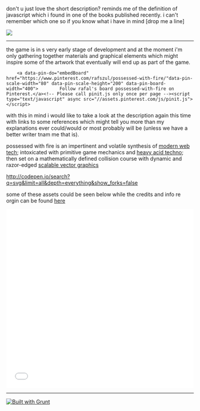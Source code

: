 don't u just love the short description? reminds me of the definition of javascript which i found in one of the books published recently. i can't remember which one so if you know what i have in mind [drop me a line] 

![](https://s3-us-west-2.amazonaws.com/s.cdpn.io/73058/mountains-584280.png-01-OMG.svg)

---

the game is in s very early stage of development and at the moment i'm only gathering together materials and graphical elements which might inspire some of the artwork that eventually will end up as part of the game.

        <a data-pin-do="embedBoard" href="https://www.pinterest.com/rafszul/possessed-with-fire/"data-pin-scale-width="80" data-pin-scale-height="200" data-pin-board-width="400">        Follow rafal's board possessed-with-fire on Pinterest.</a><!-- Please call pinit.js only once per page --><script type="text/javascript" async src="//assets.pinterest.com/js/pinit.js"></script>    

with this in mind i would like to take a look at the description again this time with links to some references which might tell you more than my explanations ever could/would or most probably will be (unless we have a better writer tnam me that is).

possessed with fire is an impertinent and volatile synthesis of [modern web tech](http://goo.gl/5e9f0); intoxicated with primitive game mechanics and [heavy acid techno](http://goo.gl/p1Glpv); then set on a mathematically defined collision course with dynamic and razor-edged [scalable vector graphics](http://goo.gl/Zf9BBh)

http://codepen.io/search?q=svg&limit=all&depth=everything&show_forks=false

some of these assets could be seen below while the credits and info re orgin can be found [here](https://gist.github.com/rafszul/efb1d4a4428d651c4c5e)

<iframe src='//padlet.com/embed/ivq9n4j6u21a' frameborder='0' width='100%' height='480px' style='padding:0;margin:0;border:none'></iframe>


---

[![Built with Grunt](https://cdn.gruntjs.com/builtwith.png)](http://gruntjs.com/)
